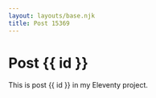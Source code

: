 ```yaml
---
layout: layouts/base.njk
title: Post 15369
---
```


# Post {{ id }}

This is post {{ id }} in my Eleventy project.
